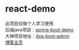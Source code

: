 # react-demo
此项目仅做个人学习使用<br>
后端java项目：<a href="https://gitee.com/xuelingkang/spring-boot-demo" target="_blank">spring-boot-demo</a><br>
大神项目地址：<a href="https://gitee.com/wiqi/dva-boot-admin/tree/master" target="_blank">dva-boot-admin</a><br>
<a href="https://blog.csdn.net/qq_35433926" target="_blank">博客主页</a>
